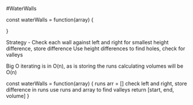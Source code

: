 #WaterWalls

const waterWalls = function(array) {

}

Strategy -
  Check each wall against left and right for smallest height difference, store difference
  Use height differences to find holes, check for valleys


Big O 
  iterating is in O(n), as is storing the runs
  calculating volumes will be O(n) 

const waterWalls = function(array) {
  runs arr = []
  check left and right, store difference in runs
  use runs and array to find valleys
  return [start, end, volume]
}
